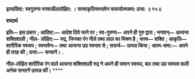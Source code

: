 **इत्यादिष्ट: स्वगुरुणा भगवान्नीललोहित: ।** **सत्त्वाकृतिस्वभावेन ससर्जात्मसमा: प्रजा: ॥ १५॥** 

**शब्दार्थ** 

**इति—** **इस प्रकार** **; आदिष्ट:—** **आदेश दिये जाने पर** **; स्व-गुरुणा—** **अपने ही गुरु द्वारा** **; भगवान्—** **अत्यन्त शक्तिशाली** **; नील-** **लोहित:—** **रुद्र, जिनका रंग नीले तथा लाल का मिश्रण है** **; सत्त्व—** **शक्ति** **; आकृति—** **शारीरिक स्वरूप** **; स्वभावेन—** **तथा** **अत्यन्त उग्र स्वभाव से** **; ससर्ज—** **उत्पन्न किया** **; आत्म-समा:—** **अपने ही तरह की** **; प्रजा:—** **सन्तानें।** **.** 

**नील-लोहित शारीरिक रंग वाले अत्यन्त शक्तिशाली रुद्र ने अपने ही समान स्वरूप, बल** **तथा उग्र स्वभाव वाली अनेक सन्तानें उत्पन्न कीं।** **** 
